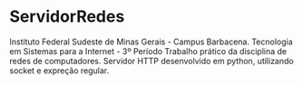# ServidorRedes
Instituto Federal Sudeste de Minas Gerais - Campus Barbacena. Tecnologia em Sistemas para a Internet - 3º Período
Trabalho prático da disciplina de redes de computadores.
Servidor HTTP desenvolvido em python, utilizando socket e expreção regular.
